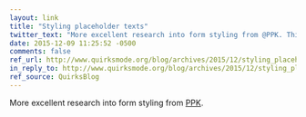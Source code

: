 ```yaml
---
layout: link
title: "Styling placeholder texts"
twitter_text: "More excellent research into form styling from @PPK. This time: placeholders."
date: 2015-12-09 11:25:52 -0500
comments: false
ref_url: http://www.quirksmode.org/blog/archives/2015/12/styling_placeho.html
in_reply_to: http://www.quirksmode.org/blog/archives/2015/12/styling_placeho.html
ref_source: QuirksBlog
---
```


More excellent research into form styling from [PPK](http://www.quirksmode.org).
